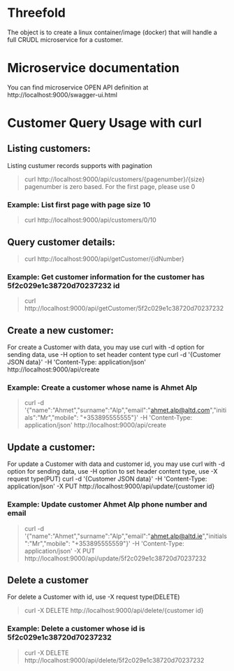 # Threefold
The object is to create a linux container/image (docker) that will handle a full CRUDL microservice for a customer.

# Microservice documentation
You can find microservice OPEN API definition at http://localhost:9000/swagger-ui.html

# Customer Query Usage with curl
## Listing customers:
Listing custumer records supports with pagination
> curl http://localhost:9000/api/customers/{pagenumber}/{size}
pagenumber is zero based. For the first page, please use 0
### Example: List first page with page size 10
> curl http://localhost:9000/api/customers/0/10

## Query customer details:
> curl http://localhost:9000/api/getCustomer/{idNumber}
### Example: Get customer information for the customer has 5f2c029e1c38720d70237232 id
> curl http://localhost:9000/api/getCustomer/5f2c029e1c38720d70237232

## Create a new customer:
For create a Customer with data, you may use curl with -d option for sending data, use -H option to set header content type
curl -d '{Customer JSON data}' -H 'Content-Type: application/json' http://localhost:9000/api/create
### Example: Create a customer whose name is Ahmet Alp
> curl -d '{"name":"Ahmet","surname":"Alp","email":"ahmet.alp@altd.com","initials":"Mr","mobile": "+353895555555"}' -H 'Content-Type: application/json' http://localhost:9000/api/create

## Update a customer:
For update a Customer with data and customer id, you may use curl with -d option for sending data, use -H option to set header content type, use -X request type(PUT)
curl -d '{Customer JSON data}' -H 'Content-Type: application/json' -X PUT http://localhost:9000/api/update/{customer id}
### Example: Update customer Ahmet Alp phone number and email
> curl -d '{"name":"Ahmet","surname":"Alp","email":"ahmet.alp@altd.ie","initials":"Mr","mobile": "+353895555559"}' -H 'Content-Type: application/json' -X PUT http://localhost:9000/api/update/5f2c029e1c38720d70237232

## Delete a customer
For delete a Customer with id, use -X request type(DELETE)
> curl -X DELETE http://localhost:9000/api/delete/{customer id}
### Example: Delete a customer whose id is 5f2c029e1c38720d70237232
> curl -X DELETE http://localhost:9000/api/delete/5f2c029e1c38720d70237232



